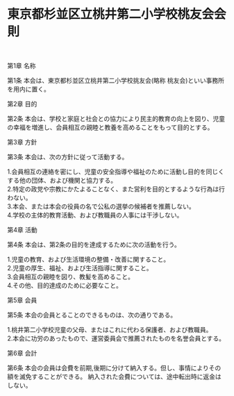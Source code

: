 # 東京都杉並区立桃井第二小学校桃友会会則

<br>

第1章 名称

第1条 本会は、東京都杉並区立桃井第二小学校挑友会(略称 桃友会)といい事務所を用内に置く。


第2章 目的

第2条 本会は、学校と家庭と社会との協力により民主的教育の向上を図り、児童の幸福を増進し、会員相互の親睦と教養を高めることをもって目的とする。


第3章 方針

第3条 本会は、次の方針に従って活動する。

1.会員相互の連絡を密にし、児童の安全指導や福祉のために活動し目的を同じくする他の団体、および機関と協力する。   
2.特定の政党や宗教にかたよることなく、また営利を目的とするような行為は行わない。  
3.本会、または本会の役員の名で公私の選挙の候補者を推薦しない。  
4.学校の主体的教育活動、および教職員の人事には干渉しない。  


第4章 活動

第4条 本会は、第2条の目的を達成するために次の活動を行う。

1.児童の教育、および生活環境の整備・改善に関すること。  
2.児童の厚生、福祉、および生活指導に関すること。  
3.会員相互の親睦を図り、教髪を高めること。  
4.その他、目的達成のために必要なこと。  

第5章 会員

第5条 本会の会員とることのできるものは、次の通りである。 

1.桃井第二小学校児童の父母、またはこれに代わる保護者、および教職員。  
2.本会に功労のあったもので、運営委員会で推薦されたものを名誉会員とする。  


第6章 会計

第6条 本会の会員は会費を前期,後期に分けて納入する。但し、事情によりその額を滅免することができる。 納入された会費については、途中転出時に返金はしない。


